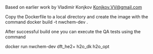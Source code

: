 
 Based on earlier work by Vladimir Konjkov <Konjkov.VV@gmail.com>

 Copy the Dockerfile to a local directory and create the image with the command
 docker build -t nwchem-dev .
 
After successful build one you can execute the QA tests using the command

docker run nwchem-dev dft_he2+ h2o_dk h2o_opt
